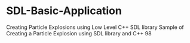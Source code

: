 # SDL-Basic-Application
Creating Particle Explosions using Low Level C++ SDL library 
Sample of Creating a Particle Explosion using SDL library and C++ 98
